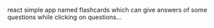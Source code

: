 react simple app named flashcards which can give answers of some questions while clicking on questions...